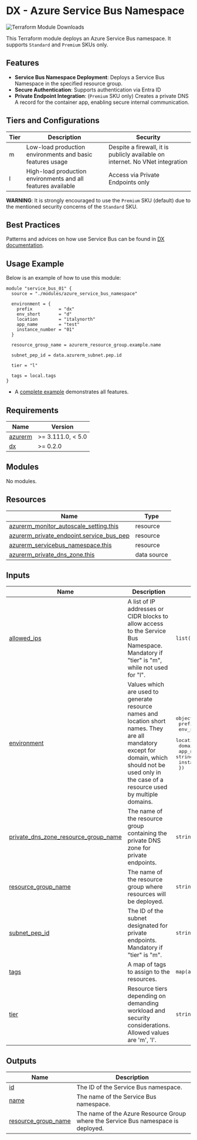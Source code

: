 # DX - Azure Service Bus Namespace

![Terraform Module Downloads](https://img.shields.io/terraform/module/dm/pagopa-dx/azure-service-bus-namespace/azurerm?logo=terraform&label=downloads&cacheSeconds=5000&link=https%3A%2F%2Fregistry.terraform.io%2Fmodules%2Fpagopa-dx%2Fazure-service-bus-namespace%2Fazurerm%2Flatest)

This Terraform module deploys an Azure Service Bus namespace. It supports `Standard` and `Premium` SKUs only.

## Features

- **Service Bus Namespace Deployment**: Deploys a Service Bus Namespace in the specified resource group.
- **Secure Authentication**: Supports authentication via Entra ID
- **Private Endpoint Integration**: (`Premium` SKU only) Creates a private DNS A record for the container app, enabling secure internal communication.

## Tiers and Configurations

| Tier | Description                                                  | Security                                                                      |
|------|--------------------------------------------------------------|-------------------------------------------------------------------------------|
| m    | Low-load production environments and basic features usage    | Despite a firewall, it is publicly available on internet. No VNet integration |
| l    | High-load production environments and all features available | Access via Private Endpoints only                                             |

**WARNING**: It is strongly encouraged to use the `Premium` SKU (default) due to the mentioned security concerns of the `Standard` SKU.

## Best Practices

Patterns and advices on how use Service Bus can be found in [DX documentation](https://pagopa.github.io/dx/docs/infrastructure/azure/using-service-bus).

## Usage Example

Below is an example of how to use this module:

```hcl
module "service_bus_01" {
  source = "./modules/azure_service_bus_namespace"

  environment = {
    prefix          = "dx"
    env_short       = "d"
    location        = "italynorth"
    app_name        = "test"
    instance_number = "01"
  }

  resource_group_name = azurerm_resource_group.example.name

  subnet_pep_id = data.azurerm_subnet.pep.id

  tier = "l"

  tags = local.tags
}
```

- A [complete example](https://github.com/pagopa-dx/terraform-azurerm-azure-services-bus-namespace/tree/main/examples/complete) demonstrates all features.

<!-- markdownlint-disable -->
<!-- BEGIN_TF_DOCS -->
## Requirements

| Name | Version |
|------|---------|
| <a name="requirement_azurerm"></a> [azurerm](#requirement\_azurerm) | >= 3.111.0, < 5.0 |
| <a name="requirement_dx"></a> [dx](#requirement\_dx) | >= 0.2.0 |

## Modules

No modules.

## Resources

| Name | Type |
|------|------|
| [azurerm_monitor_autoscale_setting.this](https://registry.terraform.io/providers/hashicorp/azurerm/latest/docs/resources/monitor_autoscale_setting) | resource |
| [azurerm_private_endpoint.service_bus_pep](https://registry.terraform.io/providers/hashicorp/azurerm/latest/docs/resources/private_endpoint) | resource |
| [azurerm_servicebus_namespace.this](https://registry.terraform.io/providers/hashicorp/azurerm/latest/docs/resources/servicebus_namespace) | resource |
| [azurerm_private_dns_zone.this](https://registry.terraform.io/providers/hashicorp/azurerm/latest/docs/data-sources/private_dns_zone) | data source |

## Inputs

| Name | Description | Type | Default | Required |
|------|-------------|------|---------|:--------:|
| <a name="input_allowed_ips"></a> [allowed\_ips](#input\_allowed\_ips) | A list of IP addresses or CIDR blocks to allow access to the Service Bus Namespace. Mandatory if "tier" is "m", while not used for "l". | `list(string)` | `null` | no |
| <a name="input_environment"></a> [environment](#input\_environment) | Values which are used to generate resource names and location short names. They are all mandatory except for domain, which should not be used only in the case of a resource used by multiple domains. | <pre>object({<br/>    prefix          = string<br/>    env_short       = string<br/>    location        = string<br/>    domain          = optional(string)<br/>    app_name        = string<br/>    instance_number = string<br/>  })</pre> | n/a | yes |
| <a name="input_private_dns_zone_resource_group_name"></a> [private\_dns\_zone\_resource\_group\_name](#input\_private\_dns\_zone\_resource\_group\_name) | The name of the resource group containing the private DNS zone for private endpoints. | `string` | `null` | no |
| <a name="input_resource_group_name"></a> [resource\_group\_name](#input\_resource\_group\_name) | The name of the resource group where resources will be deployed. | `string` | n/a | yes |
| <a name="input_subnet_pep_id"></a> [subnet\_pep\_id](#input\_subnet\_pep\_id) | The ID of the subnet designated for private endpoints. Mandatory if "tier" is "m". | `string` | `null` | no |
| <a name="input_tags"></a> [tags](#input\_tags) | A map of tags to assign to the resources. | `map(any)` | n/a | yes |
| <a name="input_tier"></a> [tier](#input\_tier) | Resource tiers depending on demanding workload and security considerations. Allowed values are 'm', 'l'. | `string` | `"l"` | no |

## Outputs

| Name | Description |
|------|-------------|
| <a name="output_id"></a> [id](#output\_id) | The ID of the Service Bus namespace. |
| <a name="output_name"></a> [name](#output\_name) | The name of the Service Bus namespace. |
| <a name="output_resource_group_name"></a> [resource\_group\_name](#output\_resource\_group\_name) | The name of the Azure Resource Group where the Service Bus namespace is deployed. |
<!-- END_TF_DOCS -->
